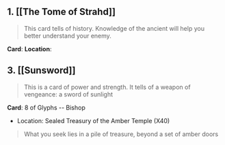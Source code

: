 ## 1. [[The Tome of Strahd]]
>This card tells of history. Knowledge of the ancient will help you better understand your enemy.
		
**Card**: 
**Location**: 

>

## 3. [[Sunsword]]
>This is a card of power and strength. It tells of a weapon of vengeance: a sword of sunlight

**Card**: 8 of Glyphs -- Bishop
- Location: Sealed Treasury of the Amber Temple (X40)
>What you seek lies in a pile of treasure, beyond a set of amber doors
